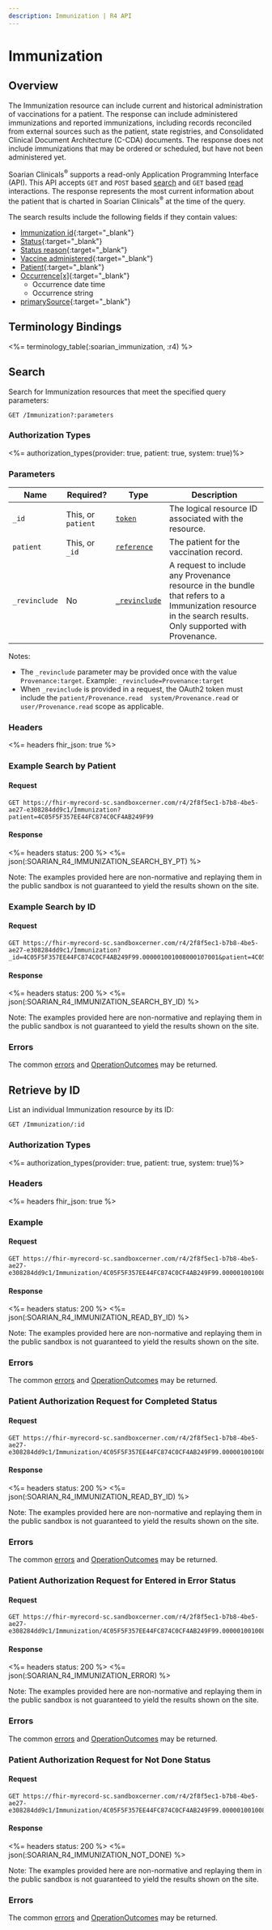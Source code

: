 ```yaml
---
description: Immunization | R4 API
---
```


# Immunization




## Overview

The Immunization resource can include current and historical administration of vaccinations for a patient. The response can include administered immunizations and reported immunizations, including records reconciled from external sources such as the patient, state registries, and Consolidated Clinical Document Architecture (C-CDA) documents. The response does not include immunizations that may be ordered or scheduled, but have not been administered yet.

Soarian Clinicals<sup>®</sup> supports a read-only Application Programming Interface (API). This API accepts `GET` and `POST` based [search] and `GET` based [read] interactions. The response represents the most current information about the patient that is charted in Soarian Clinicals<sup>®</sup> at the time of the query.

The search results include the following fields if they contain values:

* [Immunization id](https://hl7.org/fhir/R4/resource-definitions.html#Resource.id){:target="_blank"}
* [Status](https://hl7.org/fhir/R4/immunization-definitions.html#Immunization.status){:target="_blank"}
* [Status reason](https://hl7.org/fhir/R4/immunization-definitions.html#Immunization.statusReason){:target="_blank"}
* [Vaccine administered](https://hl7.org/fhir/R4/immunization-definitions.html#Immunization.vaccineCode){:target="_blank"}
* [Patient](https://hl7.org/fhir/R4/immunization-definitions.html#Immunization.patient){:target="_blank"}
* [Occurrence[x]](https://hl7.org/fhir/R4/immunization-definitions.html#Immunization.occurrence_x_){:target="_blank"}
   * Occurrence date time
   * Occurrence string
* [primarySource](https://hl7.org/fhir/R4/immunization-definitions.html#Immunization.primarySource){:target="_blank"}


## Terminology Bindings

<%= terminology_table(:soarian_immunization, :r4) %>

## Search

Search for Immunization resources that meet the specified query parameters:

    GET /Immunization?:parameters


### Authorization Types

<%= authorization_types(provider: true, patient: true, system: true)%>

### Parameters

 Name          | Required?                                    | Type                                                       | Description
---------------|----------------------------------------------|------------------------------------------------------------|----------------------------------------------------------------------------------------------------------------------------
 `_id`         | This, or `patient`                            | [`token`](https://hl7.org/fhir/R4/search.html#token)        | The logical resource ID associated with the resource.
 `patient`	   | This, or `_id`								   | [`reference`](https://hl7.org/fhir/r4/search.html#reference)| The patient for the vaccination record. 
 `_revinclude` | No 										   | [`_revinclude`](https://hl7.org/fhir/search.html#revinclude)| A request to include any Provenance resource in the bundle that refers to a Immunization resource in the search results. Only supported with Provenance.

Notes:

* The `_revinclude` parameter may be provided once with the value `Provenance:target`. Example: `_revinclude=Provenance:target`
* When `_revinclude` is provided in a request, the OAuth2 token must include the `patient/Provenance.read  system/Provenance.read`  or  `user/Provenance.read` scope as applicable.


### Headers

<%= headers fhir_json: true %>

### Example Search by Patient

#### Request

    GET https://fhir-myrecord-sc.sandboxcerner.com/r4/2f8f5ec1-b7b8-4be5-ae27-e308284dd9c1/Immunization?patient=4C05F5F357EE44FC874C0CF4AB249F99

#### Response

<%= headers status: 200 %>
<%= json(:SOARIAN_R4_IMMUNIZATION_SEARCH_BY_PT) %>

Note: The examples provided here are non-normative and replaying them in the public sandbox is not guaranteed to yield the results shown on the site.

### Example Search by ID

#### Request

	GET https://fhir-myrecord-sc.sandboxcerner.com/r4/2f8f5ec1-b7b8-4be5-ae27-e308284dd9c1/Immunization?_id=4C05F5F357EE44FC874C0CF4AB249F99.000001001008000107001&patient=4C05F5F357EE44FC874C0CF4AB249F99

#### Response

<%= headers status: 200 %>
<%= json(:SOARIAN_R4_IMMUNIZATION_SEARCH_BY_ID) %>

Note: The examples provided here are non-normative and replaying them in the public sandbox is not guaranteed to yield the results shown on the site.

### Errors

The common [errors] and [OperationOutcomes] may be returned.

## Retrieve by ID

List an individual Immunization resource by its ID:

    GET /Immunization/:id

### Authorization Types

<%= authorization_types(provider: true, patient: true, system: true)%>

### Headers

<%= headers fhir_json: true %>

### Example

#### Request

    GET https://fhir-myrecord-sc.sandboxcerner.com/r4/2f8f5ec1-b7b8-4be5-ae27-e308284dd9c1/Immunization/4C05F5F357EE44FC874C0CF4AB249F99.000001001008000107001
    
#### Response

<%= headers status: 200 %>
<%= json(:SOARIAN_R4_IMMUNIZATION_READ_BY_ID) %>

Note: The examples provided here are non-normative and replaying them in the public sandbox is not guaranteed to yield the results shown on the site.

### Errors

The common [errors] and [OperationOutcomes] may be returned.

### Patient Authorization Request for Completed Status

#### Request

    GET https://fhir-myrecord-sc.sandboxcerner.com/r4/2f8f5ec1-b7b8-4be5-ae27-e308284dd9c1/Immunization/4C05F5F357EE44FC874C0CF4AB249F99.000001001008000107001
    
#### Response

<%= headers status: 200 %>
<%= json(:SOARIAN_R4_IMMUNIZATION_READ_BY_ID) %>

Note: The examples provided here are non-normative and replaying them in the public sandbox is not guaranteed to yield the results shown on the site.

### Errors

The common [errors] and [OperationOutcomes] may be returned.

### Patient Authorization Request for Entered in Error Status

#### Request

    GET https://fhir-myrecord-sc.sandboxcerner.com/r4/2f8f5ec1-b7b8-4be5-ae27-e308284dd9c1/Immunization/4C05F5F357EE44FC874C0CF4AB249F99.000001001008000010001
    
#### Response

<%= headers status: 200 %>
<%= json(:SOARIAN_R4_IMMUNIZATION_ERROR) %>

Note: The examples provided here are non-normative and replaying them in the public sandbox is not guaranteed to yield the results shown on the site.

### Errors

The common [errors] and [OperationOutcomes] may be returned.

### Patient Authorization Request for Not Done Status

#### Request

    GET https://fhir-myrecord-sc.sandboxcerner.com/r4/2f8f5ec1-b7b8-4be5-ae27-e308284dd9c1/Immunization/4C05F5F357EE44FC874C0CF4AB249F99.000001001008000088001
    
#### Response

<%= headers status: 200 %>
<%= json(:SOARIAN_R4_IMMUNIZATION_NOT_DONE) %>

Note: The examples provided here are non-normative and replaying them in the public sandbox is not guaranteed to yield the results shown on the site.

### Errors

The common [errors] and [OperationOutcomes] may be returned.

[errors]: ../../#client-errors
[OperationOutcomes]: https://hl7.org/fhir/R4/operationoutcome.html
[search]: https://www.hl7.org/fhir/http.html#search
[read]: https://www.hl7.org/fhir/http.html#read